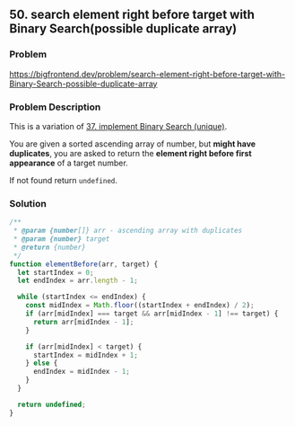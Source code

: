 ## 50. search element right before target with Binary Search(possible duplicate array)

### Problem

https://bigfrontend.dev/problem/search-element-right-before-target-with-Binary-Search-possible-duplicate-array

### Problem Description

This is a variation of [37. implement Binary Search (unique)](https://bigfrontend.dev/problem/implement-Binary-Search-Unique).

You are given a sorted ascending array of number, but **might have duplicates**, you are asked to return the **element right before first appearance** of a target number.

If not found return `undefined`.

### Solution

```js
/**
 * @param {number[]} arr - ascending array with duplicates
 * @param {number} target
 * @return {number}
 */
function elementBefore(arr, target) {
  let startIndex = 0;
  let endIndex = arr.length - 1;

  while (startIndex <= endIndex) {
    const midIndex = Math.floor((startIndex + endIndex) / 2);
    if (arr[midIndex] === target && arr[midIndex - 1] !== target) {
      return arr[midIndex - 1];
    }

    if (arr[midIndex] < target) {
      startIndex = midIndex + 1;
    } else {
      endIndex = midIndex - 1;
    }
  }

  return undefined;
}
```
